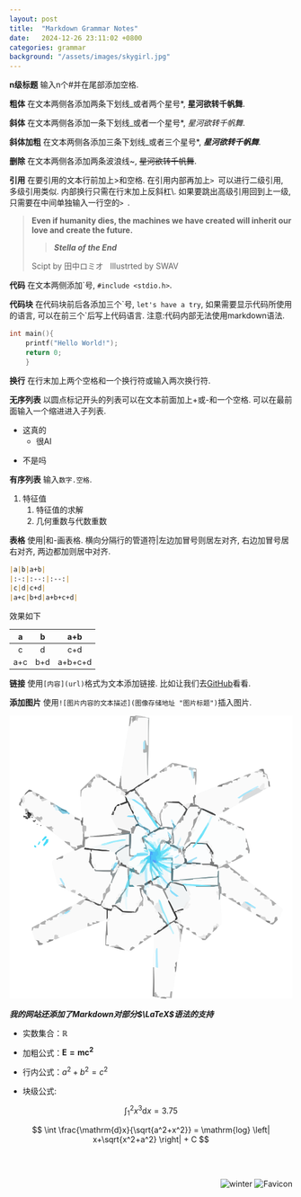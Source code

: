 ```yaml
---
layout: post
title:  "Markdown Grammar Notes"
date:   2024-12-26 23:11:02 +0800
categories: grammar
background: "/assets/images/skygirl.jpg"
---
```



__n级标题__ 输入n个#并在尾部添加空格.

**粗体** 在文本两侧各添加两条下划线_或者两个星号*, __星河欲转千帆舞__.

**斜体** 在文本两侧各添加一条下划线_或者一个星号*, _星河欲转千帆舞_.

__斜体加粗__ 在文本两侧各添加三条下划线_或者三个星号\*, ***星河欲转千帆舞***.

__删除__ 在文本两侧各添加两条波浪线~, ~~星河欲转千帆舞~~.

__引用__ 在要引用的文本行前加上>和空格. 在引用内部再加上`> `可以进行二级引用, 多级引用类似. 内部换行只需在行末加上反斜杠\\. 如果要跳出高级引用回到上一级, 只需要在中间单独输入一行空的`> `.
> **Even if humanity dies, the machines we have created will inherit our love and create the future.**
> > ***Stella of the End***
> 
> Scipt by 田中ロミオ&nbsp;&nbsp;&nbsp;Illustrted by SWAV

__代码__ 在文本两侧添加\`号, `#include <stdio.h>`.

__代码块__ 在代码块前后各添加三个\`号, `let's have a try`, 如果需要显示代码所使用的语言, 可以在前三个\`后写上代码语言. 注意:代码内部无法使用markdown语法.
```c
int main(){
    printf("Hello World!");
    return 0;
    }
```

__换行__ 在行末加上两个空格和一个换行符或输入两次换行符.

**无序列表** 以圆点标记开头的列表可以在文本前面加上+或-和一个空格. 可以在最前面输入一个缩进进入子列表.
+ 这真的
  - 很AI
- 不是吗

__有序列表__ 输入`数字.空格`.
1. 特征值
    1. 特征值的求解
    2. 几何重数与代数重数

__表格__ 使用|和-画表格. 横向分隔行的管道符\|左边加冒号则居左对齐, 右边加冒号居右对齐, 两边都加则居中对齐.
```markdown
|a|b|a+b|
|:-:|:--:|:--:|
|c|d|c+d|
|a+c|b+d|a+b+c+d|
```
效果如下

|a|b|a+b|
|:-:|:--:|:--:|
|c|d|c+d|
|a+c|b+d|a+b+c+d|

**链接** 使用`[内容](url)`格式为文本添加链接. 比如让我们去[GitHub](https://github.com)看看.

**添加图片** 使用`![图片内容的文本描述](图像存储地址 "图片标题")`插入图片.

![image](/assets/images/favicon.svg "机器之花")


***我的网站还添加了Markdown对部分$\LaTeX$语法的支持***

- 实数集合：$\mathbb{R}$

- 加粗公式：$\mathbf{E=mc^2}$

- 行内公式：$a^2 + b^2 = c^2$

- 块级公式:  

$$
\int_{1}^{2} x^3 \mathrm{d}x = 3.75
$$

$$
\int \frac{\mathrm{d}x}{\sqrt{a^2+x^2}} = \mathrm{log} \left| x+\sqrt{x^2+a^2} \right| + C
$$

<br><br>
<div style="text-align: right;"><img src="{{ "/assets/images/winterbadge250x250.png" | relative_url }}" alt="winter" width="30" height="30"> <img src="{{ "/assets/images/favicon.svg" | relative_url }}" alt="Favicon" width="30" height="30"></div>